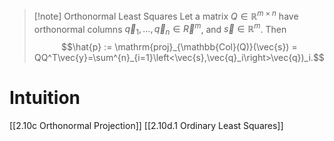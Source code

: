 >[!note] Orthonormal Least Squares
>Let a matrix $Q \in \mathbb{R}^{m \times n}$ have orthonormal columns $\vec{q}_1,\dots,\vec{q}_n \in \vec{R}^m$, and $\vec{s} \in \mathbb{R}^m$. Then
>$$\hat{p} := \mathrm{proj}_{\mathbb{Col}(Q)}(\vec{s}) = QQ^T\vec{y}=\sum^{n}_{i=1}\left<\vec{s},\vec{q}_i\right>\vec{q})_i.$$

# Intuition
[[2.10c Orthonormal Projection]] [[2.10d.1 Ordinary Least Squares]]